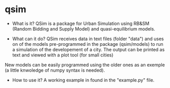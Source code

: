 qsim
====
- What is it?
QSim is a package for Urban Simulation using RB&SM (Random Bidding and Supply Model) and quasi-equilibrium models.

- What can it do?
QSim receives data in text files (folder "data") and uses on of the models pre-programmed in the package (qsim/models) 
to run a simulation of the developement of a city. The output can be printed as text and viewed with a plot tool
(for small cities)

New models can be easily programmed using the older ones as an exemple (a little knwoledge of numpy syntax is needed).

- How to use it?
A working example in found in the "example.py" file.
